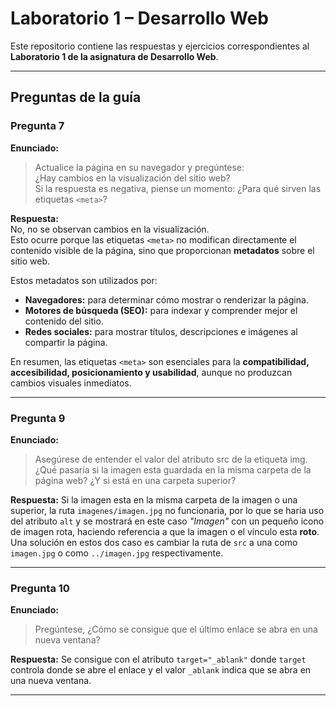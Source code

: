 # Laboratorio 1 – Desarrollo Web  

Este repositorio contiene las respuestas y ejercicios correspondientes al **Laboratorio 1 de la asignatura de Desarrollo Web**.  

---

## Preguntas de la guía  

### Pregunta 7  
**Enunciado:**  
> Actualice la página en su navegador y pregúntese:  
> ¿Hay cambios en la visualización del sitio web?  
> Si la respuesta es negativa, piense un momento: ¿Para qué sirven las etiquetas `<meta>`?

**Respuesta:**  
No, no se observan cambios en la visualización.  
Esto ocurre porque las etiquetas `<meta>` no modifican directamente el contenido visible de la página, sino que proporcionan **metadatos** sobre el sitio web.  

Estos metadatos son utilizados por:  
- **Navegadores:** para determinar cómo mostrar o renderizar la página.  
- **Motores de búsqueda (SEO):** para indexar y comprender mejor el contenido del sitio.  
- **Redes sociales:** para mostrar títulos, descripciones e imágenes al compartir la página.  

En resumen, las etiquetas `<meta>` son esenciales para la **compatibilidad, accesibilidad, posicionamiento y usabilidad**, aunque no produzcan cambios visuales inmediatos.  

---

### Pregunta 9  
**Enunciado:**  
> Asegúrese de entender el valor del atributo src de la etiqueta img.
> ¿Qué pasaría si la imagen esta guardada en la misma carpeta de la página web?
> ¿Y si está en una carpeta superior? 

**Respuesta:** 
Si la imagen esta en la misma carpeta de la imagen o una superior, la ruta `imagenes/imagen.jpg` no funcionaria, por lo que se haria uso del atributo `alt` y se mostrará en este caso *"Imagen"* con un pequeño icono de imagen rota, haciendo referencia a que la imagen o el vínculo esta **roto**. Una solución en estos dos caso es cambiar la ruta de `src` a una como `imagen.jpg` o como `../imagen.jpg` respectivamente.

---

### Pregunta 10 
**Enunciado:**  
> Pregúntese, ¿Cómo se consigue que el último enlace se abra en una nueva ventana?

**Respuesta:** 
Se consigue con el atributo `target="_ablank"` donde `target` controla donde se abre el enlace y el valor `_ablank` indica que se abra en una nueva ventana.

---